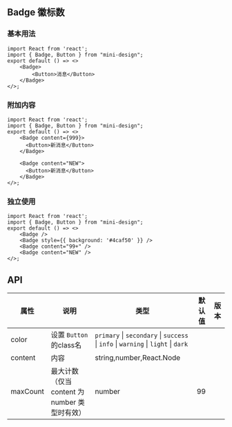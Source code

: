 
## Badge 徽标数

### 基本用法

```tsx
import React from 'react';
import { Badge, Button } from "mini-design";
export default () => <>
    <Badge>
        <Button>消息</Button>
    </Badge>
</>;
```

### 附加内容

```tsx
import React from 'react';
import { Badge, Button } from "mini-design";
export default () => <>
    <Badge content={999}>
      <Button>新消息</Button>
    </Badge>

    <Badge content="NEW">
      <Button>新消息</Button>
    </Badge>
</>;
```


### 独立使用

```tsx
import React from 'react';
import { Badge, Button } from "mini-design";
export default () => <>
    <Badge />
    <Badge style={{ background: '#4caf50' }} />
    <Badge content="99+" />
    <Badge content="NEW" />
</>;
```

## API
| 属性 | 说明 | 类型 | 默认值 | 版本 |
| --- | --- | --- | --- | --- |
| color | 设置 `Button` 的class名 | `primary` \| `secondary` \| `success` \| `info` \| `warning` \| `light` \| `dark` |  |
| content | 内容 | string,number,React.Node |  |  |
| maxCount | 最大计数（仅当 content 为 number 类型时有效） | number | 99 |  |
